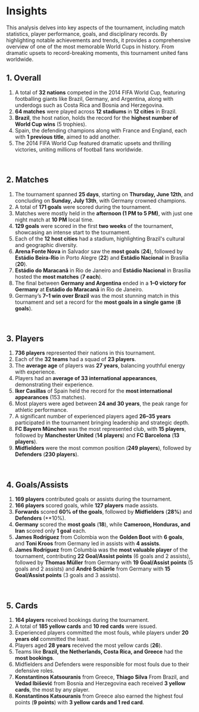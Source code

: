 # Insights

This analysis delves into key aspects of the tournament, including match statistics, player performance, goals, and disciplinary records. By highlighting notable achievements and trends, it provides a comprehensive overview of one of the most memorable World Cups in history. From dramatic upsets to record-breaking moments, this tournament united fans worldwide.
<br>

## 1. Overall

1. A total of **32 nations** competed in the 2014 FIFA World Cup, featuring footballing giants like Brazil, Germany, and Argentina, along with underdogs such as Costa Rica and Bosnia and Herzegovina.
2. **64 matches** were played across **12 stadiums** in **12 cities** in Brazil.
3. **Brazil**, the host nation, holds the record for the **highest number of World Cup wins** (5 trophies).
4. Spain, the defending champions along with France and England, each with **1 previous title**, aimed to add another. 
5. The 2014 FIFA World Cup featured dramatic upsets and thrilling victories, uniting millions of football fans worldwide.

<br>

## 2. Matches

1. The tournament spanned **25 days**, starting on **Thursday, June 12th**, and concluding on **Sunday, July 13th**, with Germany crowned champions.
2. A total of **171 goals** were scored during the tournament.
3. Matches were mostly held in the **afternoon (1 PM to 5 PM)**, with just one night match at **10 PM** local time.
4. **129 goals** were scored in the first **two weeks** of the tournament, showcasing an intense start to the tournament.
5. Each of the **12 host cities** had a stadium, highlighting Brazil's cultural and geographic diversity.
6. **Arena Fonte Nova** in Salvador saw the **most goals** (**24**), followed by **Estádio Beira-Rio** in Porto Alegre (**22**) and **Estádio Nacional** in Brasília (**20**).
7. **Estádio do Maracanã** in Rio de Janeiro and **Estádio Nacional** in Brasília hosted the **most matches** (**7 each**).
8. The final between **Germany and Argentina** ended in a **1–0 victory for Germany** at **Estádio do Maracanã** in Rio de Janeiro.
9. Germany’s **7–1 win over Brazil** was the most stunning match in this tournament and set a record for the **most goals in a single game** (**8 goals**).

<br>

## 3. Players

1. **736 players** represented their nations in this tournament.
2. Each of the **32 teams** had a squad of **23 players**.
3. The **average age** of players was **27 years**, balancing youthful energy with experience.
4. Players had an **average of 33 international appearances**, demonstrating their experience.
5. **Iker Casillas** of Spain held the record for the **most international appearances** (153 matches).
6. Most players were aged between **24 and 30 years**, the peak range for athletic performance.
7. A significant number of experienced players aged **26–35 years** participated in the tournament bringing leadership and strategic depth.
8. **FC Bayern München** was the most represented club, with **15 players**, followed by **Manchester United** (**14 players**) and **FC Barcelona** (**13 players**).
9. **Midfielders** were the most common position (**249 players**), followed by **Defenders** (**230 players**).  

<br>

## 4. Goals/Assists

1. **169 players** contributed goals or assists during the tournament.
2. **166 players** scored goals, while **127 players** made assists.
3. **Forwards** scored **60% of the goals**, followed by **Midfielders** (**28%**) and **Defenders** (**10%).
4. **Germany** scored the **most goals** (**18**), while **Cameroon, Honduras, and Iran** scored only **1 goal** each.
5. **James Rodríguez** from Colombia won the **Golden Boot** with **6 goals**, and **Toni Kroos** from Germany led in assists with **4 assists**.
6. **James Rodríguez** from Columbia was the **most valuable player** of the tournament, contributing **22 Goal/Assist points** (6 goals and 2 assists), followed by **Thomas Müller** from Germany with **19 Goal/Assist points** (5 goals and 2 assists) and **André Schürrle** from Germany with **15 Goal/Assist points** (3 goals and 3 assists).

<br>

## 5. Cards

1. **164 players** received bookings during the tournament.
2. A total of **185 yellow cards** and **10 red cards** were issued.
3. Experienced players committed the most fouls, while players under **20 years old** committed the least.
4. Players aged **28 years** received the most yellow cards (**26**).
5. Teams like **Brazil, the Netherlands, Costa Rica, and Greece** had the **most bookings**.
6. Midfielders and Defenders were responsible for most fouls due to their defensive roles.
7. **Konstantinos Katsouranis** from Greece, **Thiago Silva** From Brazil, and **Vedad Ibišević** from Bosnia and Herzegovina each received **3 yellow cards**, the most by any player.
8. **Konstantinos Katsouranis** from Greece also earned the highest foul points (**9 points**) with **3 yellow cards and 1 red card**.
